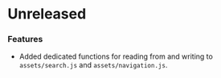 # Unreleased

### Features

- Added dedicated functions for reading from and writing to `assets/search.js` and `assets/navigation.js`.
